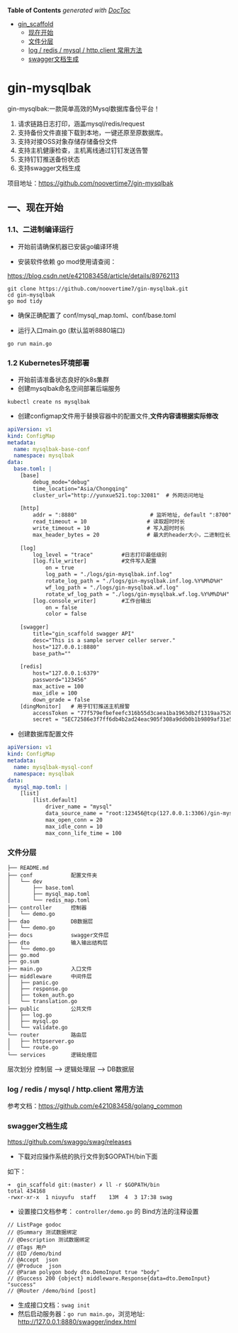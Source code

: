 <!-- START doctoc generated TOC please keep comment here to allow auto update -->
<!-- DON'T EDIT THIS SECTION, INSTEAD RE-RUN doctoc TO UPDATE -->
**Table of Contents**  *generated with [DocToc](https://github.com/thlorenz/doctoc)*

- [gin_scaffold](#gin_scaffold)
    - [现在开始](#%E7%8E%B0%E5%9C%A8%E5%BC%80%E5%A7%8B)
    - [文件分层](#%E6%96%87%E4%BB%B6%E5%88%86%E5%B1%82)
    - [log / redis / mysql / http.client 常用方法](#log--redis--mysql--httpclient-%E5%B8%B8%E7%94%A8%E6%96%B9%E6%B3%95)
    - [swagger文档生成](#swagger%E6%96%87%E6%A1%A3%E7%94%9F%E6%88%90)

<!-- END doctoc generated TOC please keep comment here to allow auto update -->

# gin-mysqlbak

gin-mysqlbak:一款简单高效的Mysql数据库备份平台！

1. 请求链路日志打印，涵盖mysql/redis/request
2. 支持备份文件直接下载到本地，一键还原至原数据库。
3. 支持对接OSS对象存储存储备份文件
4. 支持主机健康检查，主机离线通过钉钉发送告警
5. 支持钉钉推送备份状态
6. 支持swagger文档生成

项目地址：https://github.com/noovertime7/gin-mysqlbak
## 一、现在开始

### 1.1、二进制编译运行

- 开始前请确保机器已安装go编译环境

- 安装软件依赖
go mod使用请查阅：

https://blog.csdn.net/e421083458/article/details/89762113
```shell
git clone https://github.com/noovertime7/gin-mysqlbak.git
cd gin-mysqlbak
go mod tidy
```
- 确保正确配置了 conf/mysql_map.toml、conf/base.toml

- 运行入口main.go (默认监听8880端口)

```shell
go run main.go
```
### 1.2 Kubernetes环境部署

- 开始前请准备状态良好的k8s集群
- 创建mysqlbak命名空间部署后端服务

```
kubectl create ns mysqlbak
```

- 创建configmap文件用于替换容器中的配置文件,**文件内容请根据实际修改**

```yaml
apiVersion: v1
kind: ConfigMap
metadata:
  name: mysqlbak-base-conf
  namespace: mysqlbak
data:
  base.toml: |
    [base]
        debug_mode="debug"
        time_location="Asia/Chongqing"
        cluster_url="http://yunxue521.top:32081"  # 外网访问地址
    
    [http]
        addr = ":8880"                       # 监听地址, default ":8700"
        read_timeout = 10                   # 读取超时时长
        write_timeout = 10                  # 写入超时时长
        max_header_bytes = 20               # 最大的header大小，二进制位长度
    
    [log]
        log_level = "trace"         #日志打印最低级别
        [log.file_writer]           #文件写入配置
            on = true
            log_path = "./logs/gin-mysqlbak.inf.log"
            rotate_log_path = "./logs/gin-mysqlbak.inf.log.%Y%M%D%H"
            wf_log_path = "./logs/gin-mysqlbak.wf.log"
            rotate_wf_log_path = "./logs/gin-mysqlbak.wf.log.%Y%M%D%H"
        [log.console_writer]        #工作台输出
            on = false
            color = false
    
    [swagger]
        title="gin_scaffold swagger API"
        desc="This is a sample server celler server."
        host="127.0.0.1:8880"
        base_path=""
    
    [redis]
        host="127.0.0.1:6379"
        password="123456"
        max_active = 100
        max_idle = 100
        down_grade = false
    [dingMonitor]   # 用于钉钉推送主机报警
        accessToken = "77f579efbefeefc316b55d3caea1ba1963db2f1319aa7520cbfd9626de07fffc"
        secret = "SEC72586e3f7ff6db4b2ad24eac905f308a9ddb0b1b9809af31e5623a14abb42fff"
```

- 创建数据库配置文件

```yaml
apiVersion: v1
kind: ConfigMap
metadata:
  name: mysqlbak-mysql-conf
  namespace: mysqlbak
data:
  mysql_map.toml: |
    [list]
        [list.default]
            driver_name = "mysql"
            data_source_name = "root:123456@tcp(127.0.0.1:3306)/gin-mysqlbak?charset=utf8&parseTime=true&loc=Asia%2FChongqing"
            max_open_conn = 20
            max_idle_conn = 10
            max_conn_life_time = 100
```



### 文件分层

```
├── README.md
├── conf            配置文件夹
│   └── dev
│       ├── base.toml
│       ├── mysql_map.toml
│       └── redis_map.toml
├── controller      控制器
│   └── demo.go
├── dao             DB数据层
│   └── demo.go
├── docs            swagger文件层
├── dto             输入输出结构层
│   └── demo.go
├── go.mod
├── go.sum
├── main.go         入口文件
├── middleware      中间件层
│   ├── panic.go
│   ├── response.go
│   ├── token_auth.go
│   └── translation.go
├── public          公共文件
│   ├── log.go
│   ├── mysql.go
│   └── validate.go
└── router          路由层
│   ├── httpserver.go
│   └── route.go
└── services        逻辑处理层
```
层次划分
控制层 --> 逻辑处理层 --> DB数据层

### log / redis / mysql / http.client 常用方法

参考文档：https://github.com/e421083458/golang_common


### swagger文档生成

https://github.com/swaggo/swag/releases

- 下载对应操作系统的执行文件到$GOPATH/bin下面

如下：
```
➜  gin_scaffold git:(master) ✗ ll -r $GOPATH/bin
total 434168
-rwxr-xr-x  1 niuyufu  staff    13M  4  3 17:38 swag
```

- 设置接口文档参考： `controller/demo.go` 的 Bind方法的注释设置

```
// ListPage godoc
// @Summary 测试数据绑定
// @Description 测试数据绑定
// @Tags 用户
// @ID /demo/bind
// @Accept  json
// @Produce  json
// @Param polygon body dto.DemoInput true "body"
// @Success 200 {object} middleware.Response{data=dto.DemoInput} "success"
// @Router /demo/bind [post]
```

- 生成接口文档：`swag init`
- 然后启动服务器：`go run main.go`，浏览地址: http://127.0.0.1:8880/swagger/index.html
